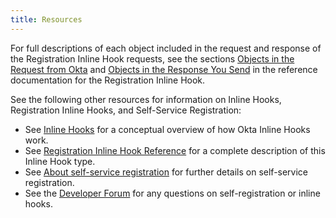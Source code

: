 ```yaml
---
title: Resources
---
```


For full descriptions of each object included in the request and response of the Registration Inline Hook requests, see the sections [Objects in the Request from Okta](/docs/reference/registration-hook/#objects-in-the-request-from-okta) and [Objects in the Response You Send](/docs/reference/registration-hook/#objects-in-response-you-send) in the reference documentation for the Registration Inline Hook.

See the following other resources for information on Inline Hooks, Registration Inline Hooks, and Self-Service Registration:

* See [Inline Hooks](/docs/concepts/inline-hooks/) for a conceptual overview of how Okta Inline Hooks work.
* See [Registration Inline Hook Reference](/docs/reference/registration-hook/) for a complete description of this Inline Hook type.
* See [About self-service registration](https://help.okta.com/en/prod/Content/Topics/users-groups-profiles/usgp-self-service.htm) for further details on self-service registration.
* See the [Developer Forum](https://devforum.okta.com/) for any questions on self-registration or inline hooks.